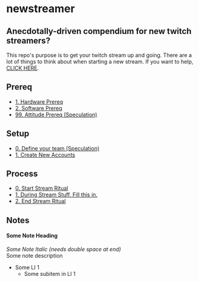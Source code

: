 # newstreamer
Anecdotally-driven compendium for new twitch streamers?
------
This repo's purpose is to get your twitch stream up and going. There are a lot of 
things to think about when starting a new stream. If you want to help, [CLICK HERE](https://github.com/pstrawberrie/newstreamer/pulls).

## Prereq
- [1. Hardware Prereq](#hardware)
- [2. Software Prereq](#software)
- [99. Attitude Prereq (Speculation)](#attitude)

## Setup
- [0. Define your team (Speculation)](#hardware)
- [1. Create New Accounts](#hardware)

## Process
- [0. Start Stream Ritual](#ritual-start)
- [1. During Stream Stuff. Fill this in.](#asdfasdf)
- [2. End Stream Ritual](#ritual-end)

## Notes
#### Some Note Heading
*Some Note Italic (needs double space at end)*  
Some note description
- Some LI 1
  - Some subitem in LI 1